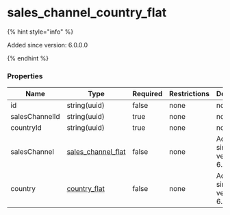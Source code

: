 
# sales_channel_country_flat

{% hint style="info" %}

Added since version: 6.0.0.0

{% endhint %}

### Properties

|Name|Type|Required|Restrictions|Description|
|---|---|---|---|---|
|id|string(uuid)|false|none|none|
|salesChannelId|string(uuid)|true|none|none|
|countryId|string(uuid)|true|none|none|
|salesChannel|[sales_channel_flat](/schema/sales_channel_flat.md)|false|none|Added since version: 6.0.0.0|
|country|[country_flat](/schema/country_flat.md)|false|none|Added since version: 6.0.0.0|
